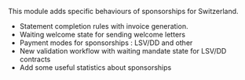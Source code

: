 This module adds specific behaviours of sponsorships for Switzerland.

- Statement completion rules with invoice generation.
- Waiting welcome state for sending welcome letters
- Payment modes for sponsorships : LSV/DD and other
- New validation workflow with waiting mandate state for LSV/DD
  contracts
- Add some useful statistics about sponsorships
